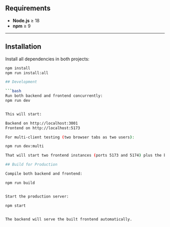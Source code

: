 ## Requirements

- **Node.js** ≥ 18  
- **npm** ≥ 9  

---

## Installation

Install all dependencies in both projects:

```bash
npm install
npm run install:all

## Development

```bash
Run both backend and frontend concurrently:
npm run dev


This will start:

Backend on http://localhost:3001
Frontend on http://localhost:5173

For multi-client testing (two browser tabs as two users):

npm run dev:multi

That will start two frontend instances (ports 5173 and 5174) plus the backend.

## Build for Production

Compile both backend and frontend:

npm run build


Start the production server:

npm start


The backend will serve the built frontend automatically.